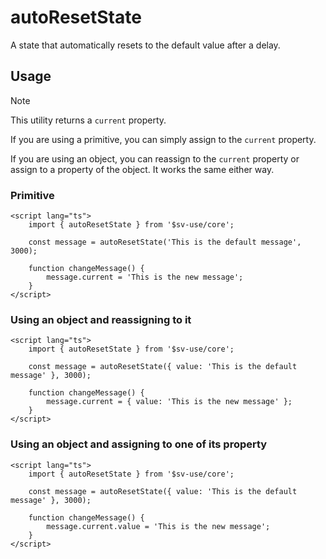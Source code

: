 # autoResetState

A state that automatically resets to the default value after a delay.

## Usage

> [!NOTE]
> This utility returns a `current` property.

If you are using a primitive, you can simply assign to the `current` property.

If you are using an object, you can reassign to the `current` property or
assign to a property of the object. It works the same either way.

### Primitive

```svelte
<script lang="ts">
	import { autoResetState } from '$sv-use/core';

	const message = autoResetState('This is the default message', 3000);

	function changeMessage() {
		message.current = 'This is the new message';
	}
</script>
```

### Using an object and reassigning to it

```svelte
<script lang="ts">
	import { autoResetState } from '$sv-use/core';

	const message = autoResetState({ value: 'This is the default message' }, 3000);

	function changeMessage() {
		message.current = { value: 'This is the new message' };
	}
</script>
```

### Using an object and assigning to one of its property

```svelte
<script lang="ts">
	import { autoResetState } from '$sv-use/core';

	const message = autoResetState({ value: 'This is the default message' }, 3000);

	function changeMessage() {
		message.current.value = 'This is the new message';
	}
</script>
```
